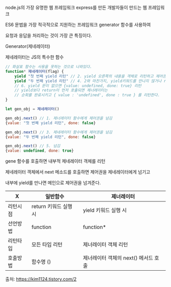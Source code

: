 node.js의 가장 유명한 웹 프레임워크 express를 만든 개발자들이 만드는 웹 프레임워크

ES6 문법을 가장 적극적으로 지원하는 프레임워크 generator 함수를 사용하여 

요청과 응답을 처리하는 것이 가장 큰 특징이다.

Generator(제네레이터)

제네레이터는 JS의 특수한 함수
 
```js
// 화살표 함수는 사용을 못하는 것으로 나와있다.
function* 제네레이터(flag) {
	yield "첫 번째 yield 리턴" // 2. yield 오른쪽의 내용을 객체로 리턴하고 제어권을 메인으로 넘김
	yield "두 번째 yield 리턴" // 4. 2와 마찬가지, yield키워드를 만나지 않거나 return을 만나기 전까지 반복
	// 6. yield 문이 없으면 {value: undefined, done: true} 리턴
    // yield보다 return이 먼저 호출되면 제너레이터는
    // 순회를 완료시키고 { value : 'undefined', done : true } 를 리턴한다.
}
```

```js
let gen_obj = 제네레이터()

gen_obj.next() // 1. 제너레이터 함수에게 제어권을 넘김
{value: "첫 번째 yield 리턴", done: false}

gen_obj.next() // 3. 제네레이터 함수에게 제어권을 넘김
{value: "두 번째 yield 리턴", done: false}

gen_obj.next() // 5. 넘김 
{value: undefined, done: true}
 ```

gene 함수를 호출하면 내부적 제네레이터 객체를 리턴

제네레이터 객체에서 next 메소드를 호출하면 제어권을 제네레이터에게 넘기고

내부에 yield를 만나면 메인으로 제어권을 넘겨준다.

 
| X    | 일반함수            | 제너레이터                   |
| ---- | --------------- | ----------------------- |
| 리턴시점 | return 키워드 실행 시 | yield 키워드 실행 시          |
| 선언방법 | function        | function*               |
| 리턴타입 | 모든 타입 리턴        | 제너레이터 객체 리턴             |
| 호출방법 | 함수명 ()          | 제너레이터 객체의 next() 메서드 호출 |

출처: https://kim1124.tistory.com/2
